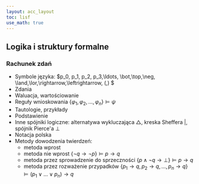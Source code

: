 ```yaml
---
layout: acc_layout
toc: lisf
use_math: true
---
```


Logika i struktury formalne
---

### Rachunek zdań

* Symbole języka: $p_0, p_1, p_2, p_3,\ldots, \bot,\top,\neg, \land,\lor,\rightarrow,\leftrightarrow, (,) $
* Zdania
* Waluacja, wartościowanie
* Reguły wnioskowania $\{\varphi_1,\varphi_2,\ldots,\varphi_n\}\models\psi$
* Tautologie, przykłady
* Podstawienie
* Inne spójniki logiczne: alternatywa wykluczająca $\bigtriangleup$, kreska Sheffera $|$, spójnik Pierce'a $\bot$
* Notacja polska
* Metody dowodzenia twierdzeń:
  * metoda wprost
  * metoda nie wprost $\{\neg q\rightarrow \neg p\}\models p\rightarrow q$
  * metoda przez sprowadzenie do sprzeczności $\{p\land\neg q\rightarrow\bot\}\models p\rightarrow q$
  * metoda przez rozważenie przypadków $\{p_1\rightarrow q,p_2\rightarrow q,\ldots, p_n\rightarrow q\}\models (p_1\lor\ldots\lor p_n)\rightarrow q$
